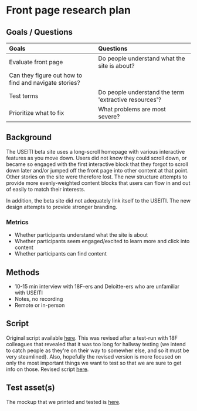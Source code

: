 # Front page research plan

## Goals / Questions
Goals | Questions
:----- | :---------
Evaluate front page | Do people understand what the site is about?
 | Can they figure out how to find and navigate stories?
Test terms | Do people understand the term 'extractive resources'?
Prioritize what to fix | What problems are most severe?

## Background

The USEITI beta site uses a long-scroll homepage with various interactive features as you move down. Users did not know they could scroll down, or became so engaged with the first interactive block that they forgot to scroll down later and/or jumped off the front page into other content at that point. Other stories on the site were therefore lost. The new structure attempts to provide more evenly-weighted content blocks that users can flow in and out of easily to match their interests.

In addition, the beta site did not adequately link itself to the USEITI. The new design attempts to provide stronger branding.

### Metrics

* Whether participants understand what the site is about
* Whether participants seem engaged/excited to learn more and click into content
* Whether participants can find content

## Methods
* 10-15 min interview with 18F-ers and Deloitte-ers who are unfamiliar with USEITI
* Notes, no recording
* Remote or in-person

## Script

Original script available [here](https://github.com/18F/doi-extractives-data/blob/research/research/sprint17/sprint17_interview-script.md). This was revised after a test-run with 18F colleagues that revealed that it was too long for hallway testing (we intend to catch people as they're on their way to somewher else, and so it must be very steamlined). Also, hopefully the revised version is more focused on only the most important things we want to test so that we are sure to get info on those. Revised script [here](https://github.com/18F/doi-extractives-data/blob/research/research/sprint17/sprint17_interview-script-revised.md).

## Test asset(s)

The mockup that we printed and tested is [here](https://github.com/18F/doi-extractives-data/blob/research/assets/img/sprint17-frontpage.png).
